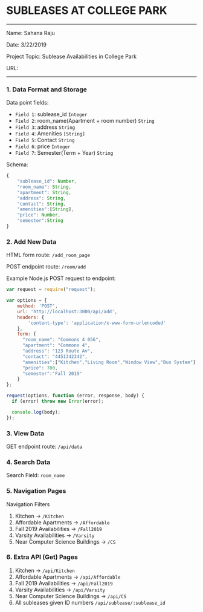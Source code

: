 
# SUBLEASES AT COLLEGE PARK

---

Name: Sahana Raju

Date: 3/22/2019

Project Topic: Sublease Availabilities in College Park

URL:

---

### 1. Data Format and Storage

Data point fields:
- `Field 1`:     sublease_id                              `Integer`
- `Field 2`:     room_name(Apartment + room number)       `String`
- `Field 3`:     address                                  `String`
- `Field 4`:     Amenities                                `[String]`
- `Field 5`:     Contact                                  `String`
- `Field 6`:     price                                    `Integer`
- `Field 7`:     Semester(Term + Year)                    `String`

Schema:
```javascript
{
    "sublease_id": Number,
    "room_name": String,
    "apartment": String,
    "address": String,
    "contact": String,
    "amenities":[String],
    "price": Number,
    "semester":String
}
```

### 2. Add New Data

HTML form route: `/add_room_page`

POST endpoint route: `/room/add`

Example Node.js POST request to endpoint:
```javascript
var request = require("request");

var options = {
    method: 'POST',
    url: 'http://localhost:3000/api/add',
    headers: {
        'content-type': 'application/x-www-form-urlencoded'
    },
    form: {
      "room_name": "Commons 4 056",
      "apartment": "Commons 4",
      "address": "123 Route Av",
      "contact": "4451342342",
      "amenities":["Kitchen","Living Room","Window View","Bus System"],
      "price": 700,
      "semester":"Fall 2019"
    }
};

request(options, function (error, response, body) {
  if (error) throw new Error(error);

  console.log(body);
});
```

### 3. View Data

GET endpoint route: `/api/data`

### 4. Search Data

Search Field: `room_name`

### 5. Navigation Pages

Navigation Filters
1. Kitchen ->  `/Kitchen`
2. Affordable Apartments ->  `/Affordable`
3. Fall 2019 Availabilities -> `/Fall2019`
4. Varsity Availabilities -> `/Varsity`
5. Near Computer Science Buildings -> `/CS`

### 6. Extra API (Get) Pages
1. Kitchen ->  `/api/Kitchen`
2. Affordable Apartments ->  `/api/Affordable`
3. Fall 2019 Availabilities -> `/api/Fall2019`
4. Varsity Availabilities -> `/api/Varsity`
5. Near Computer Science Buildings -> `/api/CS`
6. All subleases given ID numbers `/api/sublease/:sublease_id`

